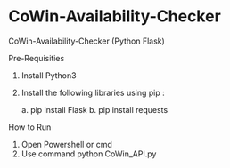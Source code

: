 # CoWin-Availability-Checker
CoWin-Availability-Checker (Python Flask)

Pre-Requisities 

1. Install Python3
2. Install the following libraries using pip :

	a. pip install Flask
	b. pip install requests
	
How to Run

1. Open Powershell or cmd 
2. Use command python CoWin_API.py